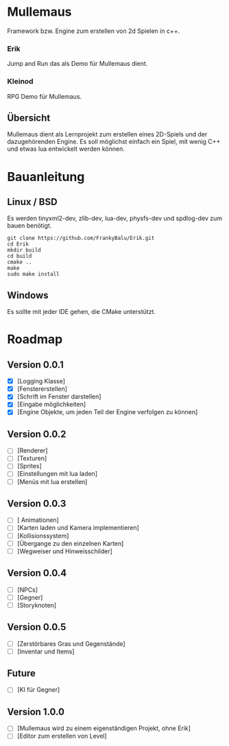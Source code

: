 ﻿# Mullemaus

Framework bzw. Engine zum erstellen von 2d Spielen in c++.

### Erik

Jump and Run das als Demo für Mullemaus dient.

### Kleinod

RPG Demo für Mullemaus.

## Übersicht

Mullemaus dient als Lernprojekt zum erstellen eines 2D-Spiels und der dazugehörenden Engine.
Es soll möglichst einfach ein Spiel, mit wenig C++ und etwas lua entwickelt werden können.

# Bauanleitung

## Linux / BSD

Es werden tinyxml2-dev, zlib-dev, lua-dev, physfs-dev und spdlog-dev zum bauen benötigt.

```
git clone https://github.com/FrankyBalu/Erik.git
cd Erik
mkdir build
cd build
cmake ..
make
sudo make install

```

## Windows

Es sollte mit jeder IDE gehen, die CMake unterstützt.

# Roadmap

## Version 0.0.1

- [X] [Logging Klasse]
- [X] [Fenstererstellen]
- [X] [Schrift im Fenster darstellen]
- [X] [Eingabe möglichkeiten]
- [X] [Engine Objekte, um jeden Teil der Engine verfolgen zu können]

## Version 0.0.2

- [ ] [Renderer]
- [ ] [Texturen]
- [ ] [Sprites]
- [ ] [Einstellungen mit lua laden]
- [ ] [Menüs mit lua erstellen]

## Version 0.0.3

- [ ] [ Animationen]
- [ ] [Karten laden und Kamera implementieren]
- [ ] [Kollisionssystem]
- [ ] [Übergange zu den einzelnen Karten]
- [ ] [Wegweiser und Hinweisschilder]

## Version 0.0.4

- [ ] [NPCs]
- [ ] [Gegner]
- [ ] [Storyknoten]

## Version 0.0.5

- [ ] [Zerstörbares Gras und Gegenstände]
- [ ] [Inventar und Items]

## Future

- [ ] [KI für Gegner]

## Version 1.0.0

- [ ] [Mullemaus wird zu einem eigenständigen Projekt, ohne Erik]
- [ ] [Editor zum erstellen von Level]
